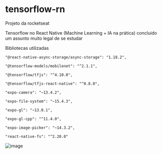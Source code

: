 # tensorflow-rn

Projeto da rocketseat

Tensorflow no React Native (Machine Learning + IA na prática)
concluido um assunto muito legal de se estudar 

Bibliotecas utilizadas

    "@react-native-async-storage/async-storage": "1.18.2",
    
    "@tensorflow-models/mobilenet": "^2.1.1",
    
    "@tensorflow/tfjs": "^4.10.0",
    
    "@tensorflow/tfjs-react-native": "^0.8.0",
    
    "expo-camera": "~13.4.2",
    
    "expo-file-system": "~15.4.3",
    
    "expo-gl": "~13.0.1",
    
    "expo-gl-cpp": "^11.4.0",
    
    "expo-image-picker": "~14.3.2",
    
    "react-native-fs": "^2.20.0"

![image](https://github.com/SergioSouz2/tensorflow-rn/assets/123169013/c9e7825b-a354-4794-adff-c4bb0066d0e2)
